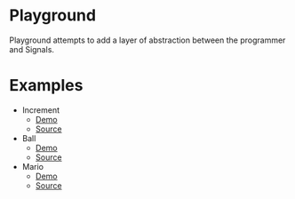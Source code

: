 Playground
==========

Playground attempts to add a layer of abstraction between the programmer and
Signals.

Examples
========
* Increment
  - [Demo](http://jcollard.github.com/jcollard.github.io/elm/Playground/Increment.html)
  - [Source](https://github.com/jcollard/Playground/blob/master/Examples/Increment.elm)
* Ball
  - [Demo](http://jcollard.github.com/jcollard.github.io/elm/Playground/Demo.html)
  - [Source](https://github.com/jcollard/Playground/blob/master/Examples/Demo.elm)
* Mario
  - [Demo](http://jcollard.github.com/jcollard.github.io/elm/Playground/Mario.html)
  - [Source](https://github.com/jcollard/Playground/blob/master/Examples/Mario.elm)
